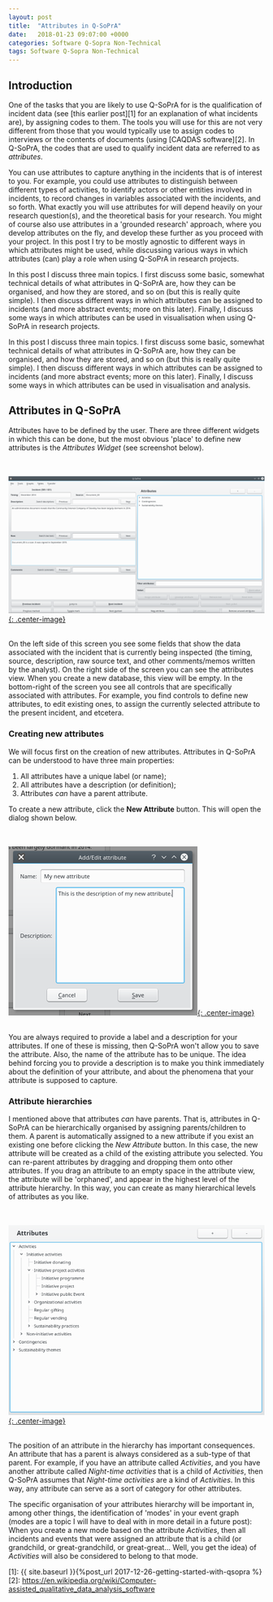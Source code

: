```yaml
---
layout: post
title:  "Attributes in Q-SoPrA"
date:   2018-01-23 09:07:00 +0000
categories: Software Q-Sopra Non-Technical 
tags: Software Q-Sopra Non-Technical 
---
```


## Introduction
One of the tasks that you are likely to use Q-SoPrA for is the qualification of incident data (see [this earlier post][1] for an explanation of what incidents are), by assigning codes to them. The tools you will use for this are not very different from those that you would typically use to assign codes to interviews or the contents of documents (using [CAQDAS software][2]. In Q-SoPrA, the codes that are used to qualify incident data are referred to as *attributes*. 

You can use attributes to capture anything in the incidents that is of interest to you. For example, you could use attributes to distinguish between different types of activities, to identify actors or other entities involved in incidents, to record changes in variables associated with the incidents, and so forth. What exactly you will use attributes for will depend heavily on your research question(s), and the theoretical basis for your research. You might of course also use attributes in a 'grounded research' approach, where you develop attributes on the fly, and develop these further as you proceed with your project. In this post I try to be mostly agnostic to different ways in which attributes might be used, while discussing various ways in which attributes (can) play a role when using Q-SoPrA in research projects.

In this post I discuss three main topics. I first discuss some basic, somewhat technical details of what attributes in Q-SoPrA are, how they can be organised, and how they are stored, and so on (but this is really quite simple). I then discuss different ways in which attributes can be assigned to incidents (and more abstract events; more on this later). Finally, I discuss some ways in which attributes can be used in visualisation when using Q-SoPrA in research projects.

In this post I discuss three main topics. I first discuss some basic, somewhat technical details of what attributes in Q-SoPrA are, how they can be organised, and how they are stored, and so on (but this is really quite simple). I then discuss different ways in which attributes can be assigned to incidents (and more abstract events; more on this later). Finally, I discuss some ways in which attributes can be used in visualisation and analysis.

## Attributes in Q-SoPrA
Attributes have to be defined by the user. There are three different widgets in which this can be done, but the most obvious 'place' to define new attributes is the *Attributes Widget* (see screenshot below).
 
<br><br>[![Attributes Widget](/assets/posts/attributes-in-qsopra/Attributes_Widget.png){: .center-image}](/assets/posts/attributes-in-qsopra/Attributes_Widget.png)<br><br>

On the left side of this screen you see some fields that show the data associated with the incident that is currently being inspected (the timing, source, description, raw source text, and other comments/memos written by the analyst). On the right side of the screen you can see the attributes view. When you create a new database, this view will be empty. In the bottom-right of the screen you see all controls that are specifically associated with attributes. For example, you find controls to define new attributes, to edit existing ones, to assign the currently selected attribute to the present incident, and etcetera. 

### Creating new attributes
We will focus first on the creation of new attributes. Attributes in Q-SoPrA can be understood to have three main properties: 

 1. All attributes have a unique label (or name);
 2. All attributes have a description (or definition);
 3. Attributes *can* have a parent attribute.
 
To create a new attribute, click the **New Attribute** button. This will open the dialog shown below.

<br><br>[![Attribute Dialog](/assets/posts/attributes-in-qsopra/Attribute_Dialog.png){: .center-image}](/assets/posts/attributes-in-qsopra/Attribute_Dialog.png)<br><br>

You are always required to provide a label and a description for your attributes. If one of these is missing, then Q-SoPrA won't allow you to save the attribute. Also, the name of the attribute has to be unique. The idea behind forcing you to provide a description is to make you think immediately about the definition of your attribute, and about the phenomena that your attribute is supposed to capture. 

### Attribute hierarchies
I mentioned above that attributes *can* have parents. That is, attributes in Q-SoPrA can be hierarchically organised by assigning parents/children to them. A parent is automatically assigned to a new attribute if you exist an existing one before clicking the *New Attribute* button. In this case, the new attribute will be created as a child of the existing attribute you selected. You can re-parent attributes by dragging and dropping them onto other attributes. If you drag an attribute to an empty space in the attribute view, the attribute will be 'orphaned', and appear in the highest level of the attribute hierarchy. In this way, you can create as many hierarchical levels of attributes as you like.

<br><br>[![Attributes Tree](/assets/posts/attributes-in-qsopra/Attributes_Tree.png){: .center-image}](/assets/posts/attributes-in-qsopra/Attributes_Tree.png)<br><br>

The position of an attribute in the hierarchy has important consequences. An attribute that has a parent is always considered as a sub-type of that parent. For example, if you have an attribute called *Activities*, and you have another attribute called *Night-time activities* that is a child of *Activities*, then Q-SoPrA assumes that *Night-time activities* are a kind of *Activities*. In this way, any attribute can serve as a sort of category for other attributes. 

The specific organisation of your attributes hierarchy will be important in, among other things, the identification of 'modes' in your event graph (modes are a topic I will have to deal with in more detail in a future post): When you create a new mode based on the attribute *Activities*, then all incidents and events that were assigned an attribute that is a child (or grandchild, or great-grandchild, or great-great... Well, you get the idea) of *Activities* will also be considered to belong to that mode. 



[1]: {{ site.baseurl }}{%post_url 2017-12-26-getting-started-with-qsopra %}
[2]: https://en.wikipedia.org/wiki/Computer-assisted_qualitative_data_analysis_software


